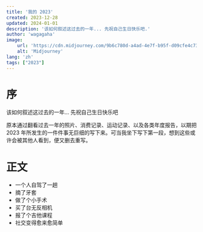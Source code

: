 ```yaml
---
title: '我的 2023'
created: 2023-12-28
updated: 2024-01-01
description: '该如何叙述这过去的一年... 先祝自己生日快乐吧.'
author: 'wagagaha'
image:
    url: 'https://cdn.midjourney.com/9b6c780d-a4ad-4e7f-b95f-d09cfe4c73ba/0_0.png'
    alt: 'Midjourney'
lang: 'zh'
tags: ["2023"]
---
```


# 序

该如何叙述这过去的一年... 先祝自己生日快乐吧

原本通过翻看过去一年的照片、消费记录、运动记录、以及各类年度报告，以期把 2023 年所发生的一件件事无巨细的写下来。可当我坐下写下第一段，想到这些或许会被其他人看到，便又删去重写。

# 正文

- 一个人自驾了一趟
- 摘了牙套
- 做了个小手术
- 买了台无反相机
- 报了个吉他课程
- 社交变得愈来愈简单
